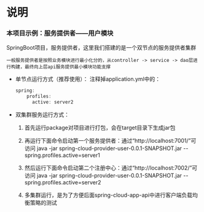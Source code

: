 # 说明

### 本项目示例：服务提供者——用户模块
SpringBoot项目，服务提供者，这里我们搭建的是一个双节点的服务提供者集群

`一般服务提供者是按照业务模块进行最小化分的，从controller -> service -> dao层进行构建，最终向上层api服务提供最小模块功能支撑`

* 单节点运行方式（推荐使用）：
  注释掉application.yml中的：
  ```javascript
  spring:
      profiles:
        active: server2
  ```
      
* 双集群服务运行方式：
  1. 首先运行package对项目进行打包，会在target目录下生成jar包
  
  2. 再运行下面命令启动第一个服务提供者：通过“http://localhost:7001/”可访问
    java -jar spring-cloud-provider-user-0.0.1-SNAPSHOT.jar --spring.profiles.active=server1
 
  3. 然后运行下面命令启动第二个注册中心：通过“http://localhost:7002/”可访问
    java -jar spring-cloud-provider-user-0.0.1-SNAPSHOT.jar --spring.profiles.active=server2
  
  4. 多集群运行，是为了方便后面spring-cloud-app-api中进行客户端负载均衡策略的测试
